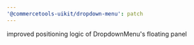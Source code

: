 ```yaml
---
'@commercetools-uikit/dropdown-menu': patch
---
```


improved positioning logic of DropdownMenu's floating panel
